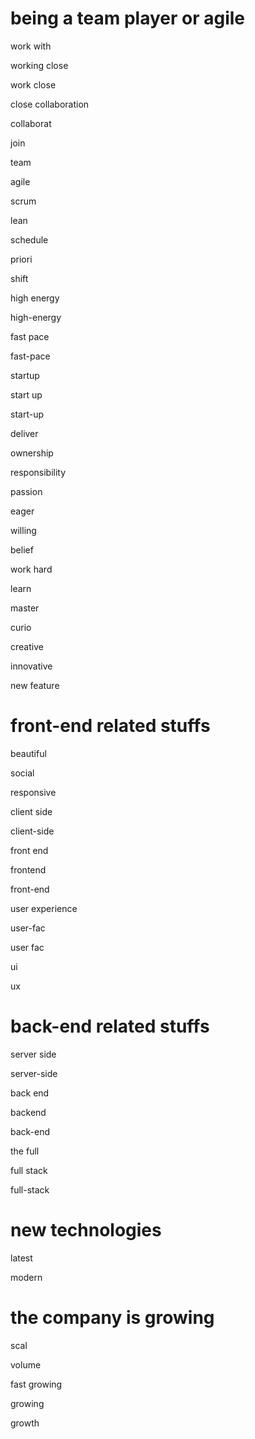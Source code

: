 # being a team player or agile

work with

working close

work close

close collaboration

collaborat

join

team

agile

scrum

lean

schedule

priori

shift

high energy

high-energy

fast pace

fast-pace

startup

start up

start-up

deliver

ownership

responsibility

passion

eager

willing

belief

work hard

learn

master

curio

creative

innovative

new feature



# front-end related stuffs

beautiful

social

responsive

client side

client-side

front end

frontend

front-end

user experience

user-fac

user fac

ui

ux

# back-end related stuffs

server side

server-side

back end

backend

back-end

the full

full stack

full-stack

# new technologies

latest

modern

# the company is growing

scal

volume

fast growing

growing

growth

